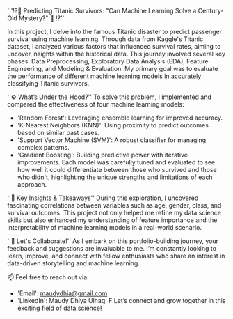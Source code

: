 '''⁉️🚢 Predicting Titanic Survivors: "Can Machine Learning Solve a Century-Old Mystery?" 🚢 ⁉️'''

In this project, I delve into the famous Titanic disaster to predict passenger survival using machine learning. Through data from Kaggle's Titanic dataset, I analyzed various factors that influenced survival rates, aiming to uncover insights within the historical data. This journey involved several key phases: Data Preprocessing, Exploratory Data Analysis (EDA), Feature Engineering, and Modeling & Evaluation. My primary goal was to evaluate the performance of different machine learning models in accurately classifying Titanic survivors.

''⚙️ What’s Under the Hood?''
To solve this problem, I implemented and compared the effectiveness of four machine learning models:

- 'Random Forest': Leveraging ensemble learning for improved accuracy.
- 'K-Nearest Neighbors (KNN)': Using proximity to predict outcomes based on similar past cases.
- 'Support Vector Machine (SVM)': A robust classifier for managing complex patterns.
- 'Gradient Boosting': Building predictive power with iterative improvements.
Each model was carefully tuned and evaluated to see how well it could differentiate between those who survived and those who didn't, highlighting the unique strengths and limitations of each approach.

''🚀 Key Insights & Takeaways''
During this exploration, I uncovered fascinating correlations between variables such as age, gender, class, and survival outcomes. This project not only helped me refine my data science skills but also enhanced my understanding of feature importance and the interpretability of machine learning models in a real-world scenario.

''💬 Let's Collaborate!''
As I embark on this portfolio-building journey, your feedback and suggestions are invaluable to me. I’m constantly looking to learn, improve, and connect with fellow enthusiasts who share an interest in data-driven storytelling and machine learning.

📫 Feel free to reach out via:

- 'Email': maudydhia@gmail.com
- 'LinkedIn': Maudy Dhiya Ulhaq. F
Let’s connect and grow together in this exciting field of data science!

